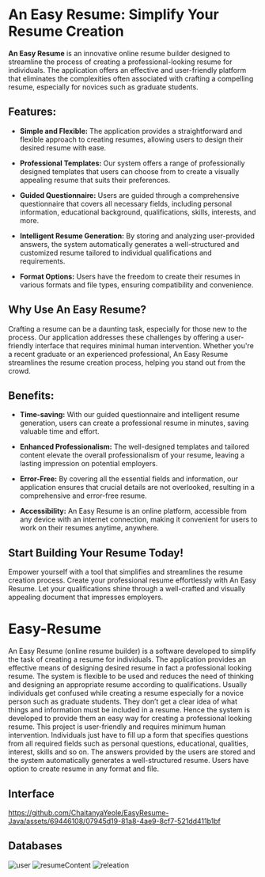 

# An Easy Resume: Simplify Your Resume Creation

**An Easy Resume** is an innovative online resume builder designed to streamline the process of creating a professional-looking resume for individuals. The application offers an effective and user-friendly platform that eliminates the complexities often associated with crafting a compelling resume, especially for novices such as graduate students.

## Features:

- **Simple and Flexible:** The application provides a straightforward and flexible approach to creating resumes, allowing users to design their desired resume with ease.

- **Professional Templates:** Our system offers a range of professionally designed templates that users can choose from to create a visually appealing resume that suits their preferences.

- **Guided Questionnaire:** Users are guided through a comprehensive questionnaire that covers all necessary fields, including personal information, educational background, qualifications, skills, interests, and more.

- **Intelligent Resume Generation:** By storing and analyzing user-provided answers, the system automatically generates a well-structured and customized resume tailored to individual qualifications and requirements.

- **Format Options:** Users have the freedom to create their resumes in various formats and file types, ensuring compatibility and convenience.

## Why Use An Easy Resume?

Crafting a resume can be a daunting task, especially for those new to the process. Our application addresses these challenges by offering a user-friendly interface that requires minimal human intervention. Whether you're a recent graduate or an experienced professional, An Easy Resume streamlines the resume creation process, helping you stand out from the crowd.

## Benefits:

- **Time-saving:** With our guided questionnaire and intelligent resume generation, users can create a professional resume in minutes, saving valuable time and effort.

- **Enhanced Professionalism:** The well-designed templates and tailored content elevate the overall professionalism of your resume, leaving a lasting impression on potential employers.

- **Error-Free:** By covering all the essential fields and information, our application ensures that crucial details are not overlooked, resulting in a comprehensive and error-free resume.

- **Accessibility:** An Easy Resume is an online platform, accessible from any device with an internet connection, making it convenient for users to work on their resumes anytime, anywhere.

## Start Building Your Resume Today!

Empower yourself with a tool that simplifies and streamlines the resume creation process. Create your professional resume effortlessly with An Easy Resume. Let your qualifications shine through a well-crafted and visually appealing document that impresses employers.

# Easy-Resume
An Easy Resume (online resume builder) is a software developed to simplify the  task of creating a resume for individuals. The application provides an effective  means of designing desired resume in fact a professional looking resume. The  system is flexible to be used and reduces the need of thinking and designing an  appropriate resume according to qualifications. Usually individuals get confused  while creating a resume especially for a novice person such as graduate students.  They don’t get a clear idea of what things and information must be included in a  resume. Hence the system is developed to provide them an easy way for creating  a professional looking resume. This project is user-friendly and requires minimum human intervention.  Individuals just have to fill up a form that specifies questions from all required  fields such as personal questions, educational, qualities, interest, skills and so on.  The answers provided by the users are stored and the system automatically  generates a well-structured resume. Users have option to create resume in any  format and file.

## Interface


https://github.com/ChaitanyaYeole/EasyResume-Java/assets/69446108/07945d19-81a8-4ae9-8cf7-521dd411b1bf

## Databases

![user](https://github.com/ChaitanyaYeole/EasyResume-Java/assets/69446108/f2fa1c88-3f36-499c-81d8-f69102deea62)
![resumeContent](https://github.com/ChaitanyaYeole/EasyResume-Java/assets/69446108/b6d5fd63-d6b8-42b3-b34d-ba9b80b2dc92)
![releation](https://github.com/ChaitanyaYeole/EasyResume-Java/assets/69446108/1bcb0d08-eb8d-47d7-b6de-a8d583f791e4)


